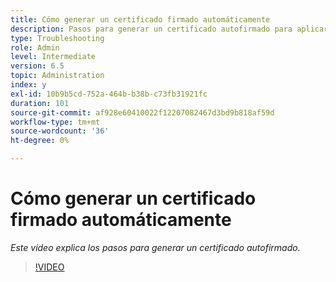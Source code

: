 ```yaml
---
title: Cómo generar un certificado firmado automáticamente
description: Pasos para generar un certificado autofirmado para aplicar SSL
type: Troubleshooting
role: Admin
level: Intermediate
version: 6.5
topic: Administration
index: y
exl-id: 10b9b5cd-752a-464b-b38b-c73fb31921fc
duration: 101
source-git-commit: af928e60410022f12207082467d3bd9b818af59d
workflow-type: tm+mt
source-wordcount: '36'
ht-degree: 0%

---
```


# Cómo generar un certificado firmado automáticamente

*Este vídeo explica los pasos para generar un certificado autofirmado.*

>[!VIDEO](https://video.tv.adobe.com/v/335539?quality=12&learn=on)
